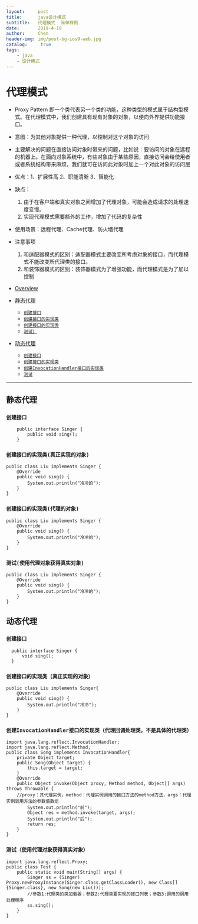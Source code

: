 ```yaml
---
layout:     post
title:      java设计模式
subtitle:   代理模式  简单样例  
date:       2019-4-19
author:     Chen
header-img: img/post-bg-ios9-web.jpg
catalog: 	 true
tags:
    - java
    - 设计模式
---
```


# 代理模式
- Proxy Pattern 即一个类代表另一个类的功能，这种类型的模式属于结构型模式。在代理模式中，我们创建具有现有对象的对象，以便向外界提供功能接口。
- 意图：为其他对象提供一种代理，以控制对这个对象的访问
- 主要解决的问题在直接访问对象时带来的问题，比如说：要访问的对象在远程的机器上。在面向对象系统中，有些对象由于某些原因，直接访问会给使用者或者系统结构带来麻烦，我们就可在访问此对象时加上一个对此对象的访问层
- 优点：1、扩展性高 2、职能清晰 3、智能化
- 缺点：
  1. 由于在客户端和真实对象之间增加了代理对象，可能会造成请求的处理速度变慢。
  1. 实现代理模式需要额外的工作，增加了代码的复杂性
- 使用场景：远程代理、Cache代理、防火墙代理
- 注意事项
  1. 和适配器模式的区别：适配器模式主要改变所考虑对象的接口，而代理模式不能改变所代理类的接口。
  1. 和装饰器模式的区别：装饰器模式为了增强功能，而代理模式是为了加以控制

- [Overview](#overview)
- [静态代理](#静态代理)
    - [`创建接口`](#创建接口)
    - [`创建接口的实现类`](#创建接口的实现类(真正实现的对象))
    - [`创建接口的实现类`](#创建接口的实现类(代理的对象))
    - [`测试）`](#测试(使用代理对象获得真实对象))
- [动态代理](#动态代理)
    - [`创建接口`](#创建接口)
    - [`创建接口的实现类`](#创建接口的实现类(真正实现的对象))
    - [`创建InvocationHandler接口的实现类`](#创建InvocationHandler接口的实现类(代理回调处理类，不是具体的代理类))
    - [`测试`](#测试(使用代理对象获得真实对象))

<!-- /TOC -->

---


## 静态代理

### `创建接口`
```
    public interface Singer {
      	public void sing();
    }
```

### `创建接口的实现类(真正实现的对象)`
```
public class Liu implements Singer {
	@Override
	public void sing() {
		System.out.println("冷冷的");
	}
}
```
### `创建接口的实现类(代理的对象)`
```
public class Liu implements Singer {
	@Override
	public void sing() {
		System.out.println("冷冷的");
	}
}
```
### `测试(使用代理对象获得真实对象)`
```
public class Liu implements Singer {
	@Override
	public void sing() {
		System.out.println("冷冷的");
	}
}

```
## 动态代理

### `创建接口`
```
  public interface Singer {
	  void sing();
  }

```

### `创建接口的实现类（真正实现的对象）`
```
public class Liu implements Singer{
	@Override
	public void sing() {
		System.out.println("冷冷");
	}
}

```
### `创建InvocationHandler接口的实现类（代理回调处理类，不是具体的代理类）`
```
import java.lang.reflect.InvocationHandler;
import java.lang.reflect.Method;
public class Song implements InvocationHandler{
	private Object target;
	public Song(Object target) {
		this.target = target;
	}
	@Override
	public Object invoke(Object proxy, Method method, Object[] args) throws Throwable {
	//proxy：其代理实例，method：代理实例调用的接口方法的method方法，args：代理实例调用方法的参数值数组
		System.out.println("前");
		Object res = method.invoke(target, args);
		System.out.println("后");
		return res;
	}
}

```
### `测试（使用代理对象获得真实对象）`
```
import java.lang.reflect.Proxy;
public class Test {
	public static void main(String[] args) {
		Singer ss = (Singer) Proxy.newProxyInstance(Singer.class.getClassLoader(), new Class[] {Singer.class}, new Song(new Liu()));
		//参数1:代理类的类加载器；参数2:代理类要实现的接口列表；参数3:调用的调用处理程序
		ss.sing();
	}
}


```
